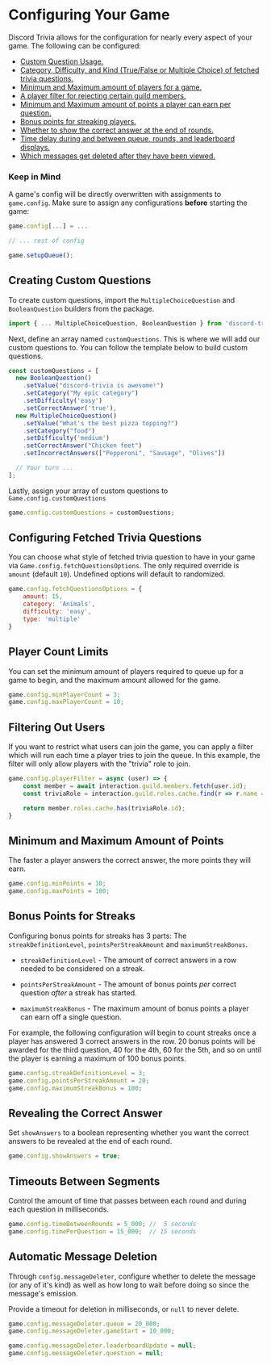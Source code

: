 # Configuring Your Game

Discord Trivia allows for the configuration for nearly every aspect of your game. The following can be configured:

- [Custom Question Usage.](#creating-custom-questions)
- [Category, Difficulty, and Kind (True/False or Multiple Choice) of fetched trivia questions.](#configuring-fetched-trivia-questions)
- [Minimum and Maximum amount of players for a game.](#player-count-limits)
- [A player filter for rejecting certain guild members.](#filtering-out-users)
- [Minimum and Maximum amount of points a player can earn per question.](#minimum-and-maximum-amount-of-points)
- [Bonus points for streaking players.](#bonus-points-for-streaks)
- [Whether to show the correct answer at the end of rounds.](#revealing-the-correct-answer)
- [Time delay during and between queue, rounds, and leaderboard displays.](#timeouts-between-segments)
- [Which messages get deleted after they have been viewed.](#automatic-message-deletion)

### Keep in Mind

A game's config will be directly overwritten with assignments to `game.config`. Make sure to assign any configurations **before** starting the game:

```js
game.config[...] = ...

// ... rest of config

game.setupQueue();
```

## Creating Custom Questions

To create custom questions, import the `MultipleChoiceQuestion` and `BooleanQuestion` builders from the package.

```js
import { ... MultipleChoiceQuestion, BooleanQuestion } from 'discord-trivia';
```

Next, define an array named `customQuestions`. This is where we will add our custom questions to. You can follow the template below to build custom questions.

```js
const customQuestions = [
  new BooleanQuestion()
    .setValue("discord-trivia is awesome!")
    .setCategory("My epic category")
    .setDifficulty('easy') 
    .setCorrectAnswer('true'),
  new MultipleChoiceQuestion()
    .setValue("What's the best pizza topping?")
    .setCategory("food")
    .setDifficulty('medium')
    .setCorrectAnswer("Chicken feet")
    .setIncorrectAnswers(["Pepperoni", "Sausage", "Olives"])

  // Your turn ...
];
```

Lastly, assign your array of custom questions to `Game.config.customQuestions`

```js
game.config.customQuestions = customQuestions;
```

## Configuring Fetched Trivia Questions

You can choose what style of fetched trivia question to have in your game via `Game.config.fetchQuestionsOptions`. The only required override is `amount` (default `10`). Undefined options will default to randomized.

```js
game.config.fetchQuestionsOptions = {
    amount: 15,
    category: 'Animals',
    difficulty: 'easy',
    type: 'multiple'
}
```

## Player Count Limits

You can set the minimum amount of players required to queue up for a game to begin, and the maximum amount allowed for the game.

```js
game.config.minPlayerCount = 3;
game.config.maxPlayerCount = 10;
```

## Filtering Out Users

If you want to restrict what users can join the game, you can apply a filter which will run each time a player tries to join the queue. In this example, the filter will only allow players with the "trivia" role to join.

```js
game.config.playerFilter = async (user) => {
    const member = await interaction.guild.members.fetch(user.id);
    const triviaRole = interaction.guild.roles.cache.find(r => r.name == 'trivia');

    return member.roles.cache.has(triviaRole.id);
}
```

## Minimum and Maximum Amount of Points

The faster a player answers the correct answer, the more points they will earn.

```js
game.config.minPoints = 10;
game.config.maxPoints = 100;
```

## Bonus Points for Streaks

Configuring bonus points for streaks has 3 parts: The `streakDefinitionLevel`, `pointsPerStreakAmount` and `maximumStreakBonus`. 

- `streakDefinitionLevel` - The amount of correct answers in a row needed to be considered on a streak.

- `pointsPerStreakAmount` - The amount of bonus points *per* correct question *after* a streak has started.

- `maximumStreakBonus` - The maximum amount of bonus points a player can earn off a single question.

For example, the following configuration will begin to count streaks once a player has answered 3 correct answers in the row. 20 bonus points will be awarded for the third question, 40 for the 4th, 60 for the 5th, and so on until the player is earning a maximum of 100 bonus points.

```js
game.config.streakDefinitionLevel = 3;
game.config.pointsPerStreakAmount = 20;
game.config.maximumStreakBonus = 100;
```

## Revealing the Correct Answer

Set `showAnswers` to a boolean representing whether you want the correct answers to be revealed at the end of each round.

```js
game.config.showAnswers = true;
```

## Timeouts Between Segments

Control the amount of time that passes between each round and during each question in milliseconds.

```js
game.config.timeBetweenRounds = 5_000; //  5 seconds
game.config.timePerQuestion = 15_000;  // 15 seconds
```

## Automatic Message Deletion

Through `config.messageDeleter`, configure whether to delete the message (or any of it's kind) as well as how long to wait before doing so since the message's emission.

Provide a timeout for deletion in milliseconds, or `null` to never delete.

```js
game.config.messageDeleter.queue = 20_000;
game.config.messageDeleter.gameStart = 10_000;

game.config.messageDeleter.leaderboardUpdate = null;
game.config.messageDeleter.question = null;
```